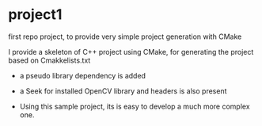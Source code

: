 # project1

first repo project, to provide very simple project generation with CMake

I provide a skeleton of C++ project using CMake,
for generating the project based on Cmakkelists.txt

- a pseudo library dependency is added
- a Seek for installed OpenCV library and headers is also present


- Using this sample project, its is easy to develop a much more complex one.
